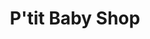 ---
title: "P'tit Baby Shop"
url: /saint-pierre-dirube/ptit-baby-shop/
shop: produits pour bébés
---
